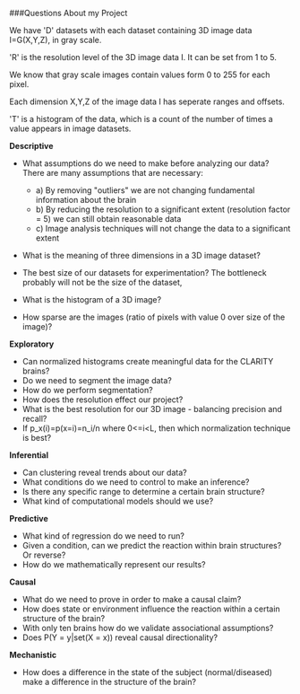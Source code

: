 ###Questions About my Project

We have 'D' datasets with each dataset containing 3D image data I=G(X,Y,Z), in gray scale.

'R' is the resolution level of the 3D image data I. It can be set from 1 to 5.

We know that gray scale images contain values form 0 to 255 for each pixel.

Each dimension X,Y,Z of the image data I has seperate ranges and offsets.

'T' is a histogram of the data, which is a count of the number of times a value appears in image datasets.

**Descriptive** <br />

* What assumptions do we need to make before analyzing our data?
   There are many assumptions that are necessary: 
     - a) By removing "outliers" we are not changing fundamental information about the brain
     - b) By reducing the resolution to a significant extent (resolution factor = 5) we can still obtain reasonable data
     - c) Image analysis techniques will not change the data to a significant extent

* What is the meaning of three dimensions in a 3D image dataset?
   
* The best size of our datasets for experimentation?
   The bottleneck probably will not be the size of the dataset,  

* What is the histogram of a 3D image?
* How sparse are the images (ratio of pixels with value 0 over size of the image)?

**Exploratory** <br />

* Can normalized histograms create meaningful data for the CLARITY brains?
* Do we need to segment the image data? 
* How do we perform segmentation?
* How does the resolution effect our project?
* What is the best resolution for our 3D image - balancing precision and recall?
* If p_x(i)=p(x=i)=n_i/n where 0<=i<L, then which normalization technique is best?

**Inferential** <br />

* Can clustering reveal trends about our data?
* What conditions do we need to control to make an inference?
* Is there any specific range to determine a certain brain structure?
* What kind of computational models should we use?

**Predictive** <br />

* What kind of regression do we need to run?
* Given a condition, can we predict the reaction within brain structures? Or reverse?
* How do we mathematically represent our results?

**Causal** <br />

* What do we need to prove in order to make a causal claim?
* How does state or environment influence the reaction within a certain structure of the brain?
* With only ten brains how do we validate associational assumptions?
* Does P(Y = y|set(X = x)) reveal causal directionality?

**Mechanistic** <br />

* How does a difference in the state of the subject (normal/diseased) make a difference in the structure of the brain?


